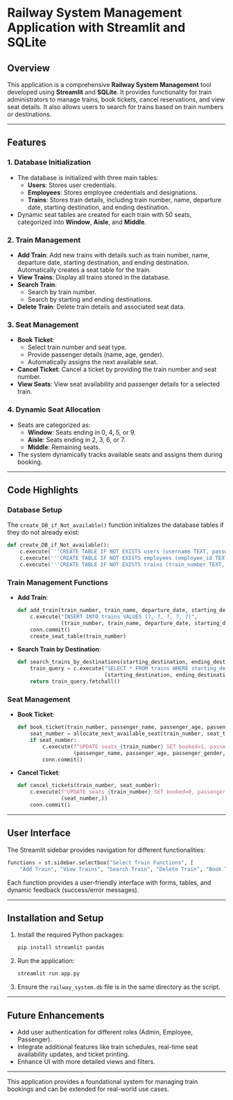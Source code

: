 # Railway System Management Application with Streamlit and SQLite

## Overview

This application is a comprehensive **Railway System Management** tool developed using **Streamlit** and **SQLite**. It provides functionality for train administrators to manage trains, book tickets, cancel reservations, and view seat details. It also allows users to search for trains based on train numbers or destinations.

---

## Features

### 1. **Database Initialization**
   - The database is initialized with three main tables:
     - **Users**: Stores user credentials.
     - **Employees**: Stores employee credentials and designations.
     - **Trains**: Stores train details, including train number, name, departure date, starting destination, and ending destination.
   - Dynamic seat tables are created for each train with 50 seats, categorized into **Window**, **Aisle**, and **Middle**.

### 2. **Train Management**
   - **Add Train**: Add new trains with details such as train number, name, departure date, starting destination, and ending destination. Automatically creates a seat table for the train.
   - **View Trains**: Display all trains stored in the database.
   - **Search Train**:
     - Search by train number.
     - Search by starting and ending destinations.
   - **Delete Train**: Delete train details and associated seat data.

### 3. **Seat Management**
   - **Book Ticket**:
     - Select train number and seat type.
     - Provide passenger details (name, age, gender).
     - Automatically assigns the next available seat.
   - **Cancel Ticket**: Cancel a ticket by providing the train number and seat number.
   - **View Seats**: View seat availability and passenger details for a selected train.

### 4. **Dynamic Seat Allocation**
   - Seats are categorized as:
     - **Window**: Seats ending in 0, 4, 5, or 9.
     - **Aisle**: Seats ending in 2, 3, 6, or 7.
     - **Middle**: Remaining seats.
   - The system dynamically tracks available seats and assigns them during booking.

---

## Code Highlights

### **Database Setup**
The `create_DB_if_Not_available()` function initializes the database tables if they do not already exist:
```python
def create_DB_if_Not_available():
    c.execute('''CREATE TABLE IF NOT EXISTS users (username TEXT, password TEXT)''')
    c.execute('''CREATE TABLE IF NOT EXISTS employees (employee_id TEXT, password TEXT, designation TEXT)''')
    c.execute('''CREATE TABLE IF NOT EXISTS trains (train_number TEXT, train_name TEXT, departure_date TEXT, starting_destination TEXT, ending_destination TEXT)''')
```

### **Train Management Functions**
- **Add Train**:
  ```python
  def add_train(train_number, train_name, departure_date, starting_destination, ending_destination):
      c.execute("INSERT INTO trains VALUES (?, ?, ?, ?, ?)",
                (train_number, train_name, departure_date, starting_destination, ending_destination))
      conn.commit()
      create_seat_table(train_number)
  ```

- **Search Train by Destination**:
  ```python
  def search_trains_by_destinations(starting_destination, ending_destination):
      train_query = c.execute("SELECT * FROM trains WHERE starting_destination = ? AND ending_destination = ?",
                              (starting_destination, ending_destination))
      return train_query.fetchall()
  ```

### **Seat Management**
- **Book Ticket**:
  ```python
  def book_ticket(train_number, passenger_name, passenger_age, passenger_gender, seat_type):
      seat_number = allocate_next_available_seat(train_number, seat_type)
      if seat_number:
          c.execute(f"UPDATE seats_{train_number} SET booked=1, passenger_name=?, passenger_age=?, passenger_gender=? WHERE seat_number=?",
                    (passenger_name, passenger_age, passenger_gender, seat_number[0]))
          conn.commit()
  ```

- **Cancel Ticket**:
  ```python
  def cancel_tickets(train_number, seat_number):
      c.execute(f"UPDATE seats_{train_number} SET booked=0, passenger_name='', passenger_age='', passenger_gender='' WHERE seat_number=?",
                (seat_number,))
      conn.commit()
  ```

---

## User Interface
The Streamlit sidebar provides navigation for different functionalities:
```python
functions = st.sidebar.selectbox("Select Train Functions", [
    "Add Train", "View Trains", "Search Train", "Delete Train", "Book Ticket", "Cancel Ticket", "View Seats"])
```

Each function provides a user-friendly interface with forms, tables, and dynamic feedback (success/error messages).

---

## Installation and Setup
1. Install the required Python packages:
   ```bash
   pip install streamlit pandas
   ```
2. Run the application:
   ```bash
   streamlit run app.py
   ```
3. Ensure the `railway_system.db` file is in the same directory as the script.

---

## Future Enhancements
- Add user authentication for different roles (Admin, Employee, Passenger).
- Integrate additional features like train schedules, real-time seat availability updates, and ticket printing.
- Enhance UI with more detailed views and filters.

---

This application provides a foundational system for managing train bookings and can be extended for real-world use cases.
